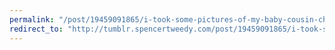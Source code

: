 ```yaml
---
permalink: "/post/19459091865/i-took-some-pictures-of-my-baby-cousin-charlie"
redirect_to: "http://tumblr.spencertweedy.com/post/19459091865/i-took-some-pictures-of-my-baby-cousin-charlie"
---
```

